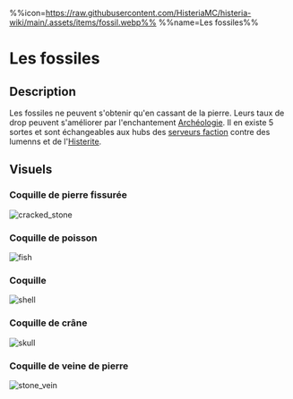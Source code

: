 %%icon=https://raw.githubusercontent.com/HisteriaMC/histeria-wiki/main/.assets/items/fossil.webp%% 
%%name=Les fossiles%%

# Les fossiles

## Description
Les fossiles ne peuvent s'obtenir qu'en cassant de la pierre. Leurs taux de drop peuvent s'améliorer par l'enchantement [Archéologie](https://histeria.fr/wiki/enchantements/archeologie). Il en existe 5 sortes et sont échangeables aux hubs des [serveurs faction](https://histeria.fr/wiki/mondes/faction-servers) contre des lumenns et de l'[Histerite](https://histeria.fr/wiki/objets/histerite).

## Visuels 

### Coquille de pierre fissurée
![cracked_stone](https://raw.githubusercontent.com/HisteriaMC/histeria-wiki/main/.assets/pictures/cracked-stone.png)

### Coquille de poisson
![fish](https://raw.githubusercontent.com/HisteriaMC/histeria-wiki/main/.assets/pictures/fish.png)

### Coquille
![shell](https://raw.githubusercontent.com/HisteriaMC/histeria-wiki/main/.assets/pictures/shell.png)

### Coquille de crâne
![skull](https://raw.githubusercontent.com/HisteriaMC/histeria-wiki/main/.assets/pictures/skull.png)

### Coquille de veine de pierre
![stone_vein](https://raw.githubusercontent.com/HisteriaMC/histeria-wiki/main/.assets/pictures/stone-vein.png)
